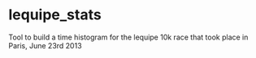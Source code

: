 lequipe_stats
=============

Tool to build a time histogram for the lequipe 10k race that took place in Paris, June 23rd 2013 
